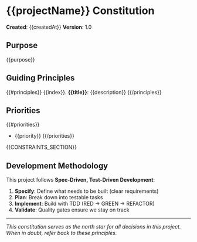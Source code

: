 # {{projectName}} Constitution

**Created**: {{createdAt}}
**Version**: 1.0

## Purpose

{{purpose}}

## Guiding Principles

{{#principles}}
{{index}}. **{{title}}**: {{description}}
{{/principles}}

## Priorities

{{#priorities}}
- {{priority}}
{{/priorities}}

{{CONSTRAINTS_SECTION}}

## Development Methodology

This project follows **Spec-Driven, Test-Driven Development**:

1. **Specify**: Define what needs to be built (clear requirements)
2. **Plan**: Break down into testable tasks
3. **Implement**: Build with TDD (RED → GREEN → REFACTOR)
4. **Validate**: Quality gates ensure we stay on track

---

*This constitution serves as the north star for all decisions in this project. When in doubt, refer back to these principles.*
